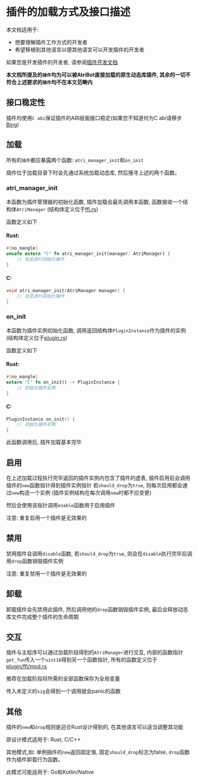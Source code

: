 # 插件的加载方式及接口描述

本文档适用于: 
- 想要理解插件工作方式的开发者
- 希望移植到其他语言以便其他语言可以开发插件的开发者

如果您是开发插件的开发者, 请参阅[插件开发文档](atri_plugin/README.md)


**本文档所提及的`插件`均为可以被AtriBot直接加载的原生动态库插件,
其余的一切不符合上述要求的`插件`均不在本文范畴内**

## 接口稳定性
插件均使用`C abi`保证插件的ABI层面接口稳定(如果您不知道何为C abi请移步[Bing](https://www.bing.com))

## 加载
所有的`插件`都应暴露两个函数:
`atri_manager_init`和`on_init`

插件位于加载目录下时会先通过系统加载动态库,
然后搜寻上述的两个函数。

### atri_manager_init
本函数为插件管理器的初始化函数,
插件加载会最先调用本函数,
函数接收一个结构体`AtriManager`
(结构体定义位于[ffi.rs](atri_ffi/src/ffi.rs))

函数定义如下
#### Rust:
```rust
#[no_mangle]
unsafe extern "C" fn atri_manager_init(manager: AtriManager) {
    // 在此进行初始化操作
}
```
#### C:
```c
void atri_manager_init(AtriManager manager) {
    // 在此进行初始化操作
}
```

### on_init
本函数为插件实例初始化函数,
调用返回结构体`PluginInstance`作为插件的实例
(结构体定义位于[plugin.rs](atri_ffi/src/plugin.rs))

函数定义如下
#### Rust:
```rust
#[no_mangle]
extern "C" fn on_init() -> PluginInstance {
    // 初始化插件实例
}
```
#### C:
```c
PluginInstance on_init() {
    // 初始化插件实例
}
```

此函数调用后, 插件加载基本完毕

## 启用
在上述加载过程执行完毕返回的插件实例内包含了插件的虚表,
插件启用前会调用插件的`new`函数指针得到插件实例指针
若`should_drop`为`true`,
则每次启用都会通过`new`构造一个实例
(插件实例结构在每次调用`new`时都不应变更)

然后会使用该指针调用`enable`函数用于启用插件

注意: 重复启用一个插件是无效果的

## 禁用
禁用插件会调用`disable`函数,
若`should_drop`为`true`,
则会在`disable`执行完毕后调用`drop`函数销毁插件实例

注意: 重复禁用一个插件是无效果的

## 卸载
卸载插件会先禁用此插件,
然后调用他的`drop`函数销毁插件实例,
最后会释放动态库文件完成整个插件的生命周期

## 交互
插件与主程序可以通过加载阶段得到的`AtriManager`进行交互,
内部的函数指针`get_fun`传入一个`uint16`得到另一个函数指针,
所有的函数定义位于[plugin/ffi/mod.rs](src/plugin/ffi/mod.rs)

推荐在加载阶段将所需的全部函数保存为全局变量

传入未定义的`sig`会得到一个调用就会panic的函数

## 其他
插件的`new`和`drop`规则是迎合Rust设计得到的,
在其他语言可以适当调整其功能

原设计模式适用于: Rust, C/C++

其他模式,如: 单例插件的`new`返回固定值,
固定`should_drop`标志为false,
`drop`函数作为插件卸载行为函数。

此模式可能适用于: Go和Kotlin/Native